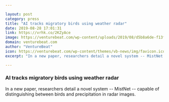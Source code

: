 ```yaml
---

layout: post
category: press
title: "AI tracks migratory birds using weather radar"
date: 2019-08-28 17:01:31
link: https://vrhk.co/2KZyAce
image: https://venturebeat.com/wp-content/uploads/2019/08/d5b8a6de-f13f-4324-a71e-e145564ee573.png?w=1200&strip=all
domain: venturebeat.com
author: "VentureBeat"
icon: https://venturebeat.com/wp-content/themes/vb-news/img/favicon.ico
excerpt: "In a new paper, researchers detail a novel system -- MistNet -- capable of distinguishing between birds and precipitation in radar images."

---
```


### AI tracks migratory birds using weather radar

In a new paper, researchers detail a novel system -- MistNet -- capable of distinguishing between birds and precipitation in radar images.